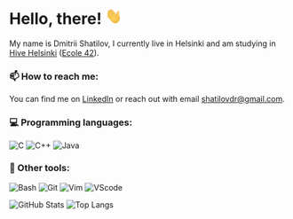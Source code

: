 # Hello, there! <img src="https://github.com/shatilovdr/shatilovdr/blob/main/wave.gif?raw=true" width="30px" height="30px" />

My name is Dmitrii Shatilov, I currently live in Helsinki and am studying in [Hive Helsinki][1.1] ([Ecole 42][1.2]). 

### 📫 How to reach me:
You can find me on [LinkedIn][2.2] or reach out with email shatilovdr@gmail.com.

### 💻 Programming languages: 
![C][3.1] ![C++][3.2] ![Java][3.3]

### 👾 Other tools:
![Bash][3.4] ![Git][3.5] ![Vim][3.6] ![VScode][3.7]


![GitHub Stats][4.1]
![Top Langs][4.2]

<!-- links to social media -->

[1.1]: https://www.hive.fi/en/ (Hive Helsinki site)
[1.2]: https://www.42network.org (42 network site)

<!-- links to my social media accounts -->

[2.1]: https://github.com/shatilovdr 
[2.2]: https://www.linkedin.com/in/shatilovdr/


<!-- Languages and tools logos -->

[3.1]: https://img.shields.io/badge/C-00599C?style=for-the-badge&logo=c&logoColor=white (C)
[3.2]: https://img.shields.io/badge/C%2B%2B-00599C?style=for-the-badge&logo=c%2B%2B&logoColor=white (C++)
[3.3]: https://img.shields.io/badge/Java-ED8B00?style=for-the-badge&logo=openjdk&logoColor=white (Java)
[3.4]: https://img.shields.io/badge/GNU%20Bash-4EAA25?style=for-the-badge&logo=GNU%20Bash&logoColor=white (Bash)
[3.5]: https://img.shields.io/badge/GIT-E44C30?style=for-the-badge&logo=git&logoColor=white (Git)
[3.6]: https://img.shields.io/badge/VIM-%2311AB00.svg?&style=for-the-badge&logo=vim&logoColor=white (Vim)
[3.7]: https://img.shields.io/badge/Visual_Studio_Code-0078D4?style=for-the-badge&logo=visual%20studio%20code&logoColor=white (VScode)

<!-- GitHub statistics -->

[4.1]: https://github-readme-stats.vercel.app/api?username=shatilovdr&theme=catppuccin_mocha (GitHub Stats)
[4.2]: https://github-readme-stats.vercel.app/api/top-langs/?username=shatilovdr&layout=compact&count_private=fals&theme=catppuccin_mocha (GitHub Stats)
